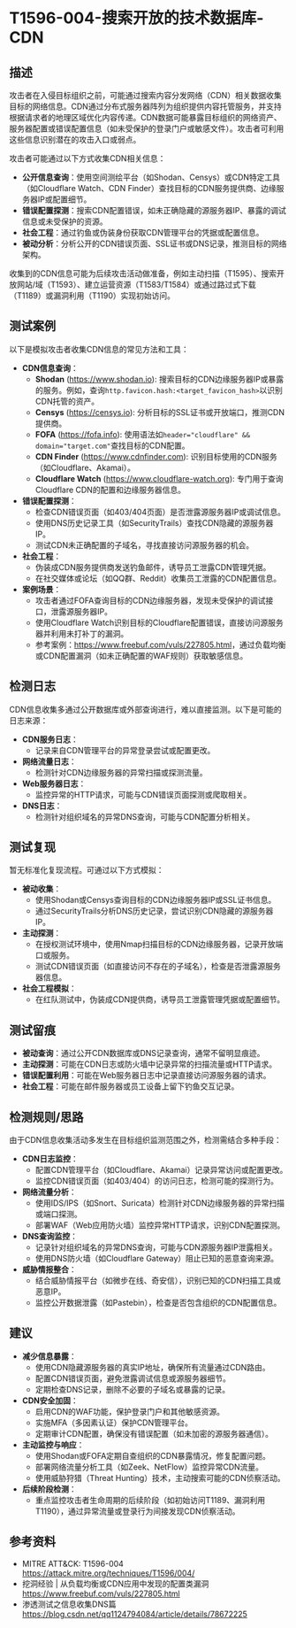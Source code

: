 # T1596-004-搜索开放的技术数据库-CDN

## 描述
攻击者在入侵目标组织之前，可能通过搜索内容分发网络（CDN）相关数据收集目标的网络信息。CDN通过分布式服务器阵列为组织提供内容托管服务，并支持根据请求者的地理区域优化内容传递。CDN数据可能暴露目标组织的网络资产、服务器配置或错误配置信息（如未受保护的登录门户或敏感文件）。攻击者可利用这些信息识别潜在的攻击入口或弱点。

攻击者可能通过以下方式收集CDN相关信息：
- **公开信息查询**：使用空间测绘平台（如Shodan、Censys）或CDN特定工具（如Cloudflare Watch、CDN Finder）查找目标的CDN服务提供商、边缘服务器IP或配置细节。
- **错误配置探测**：搜索CDN配置错误，如未正确隐藏的源服务器IP、暴露的调试信息或未受保护的资源。
- **社会工程**：通过钓鱼或伪装身份获取CDN管理平台的凭据或配置信息。
- **被动分析**：分析公开的CDN错误页面、SSL证书或DNS记录，推测目标的网络架构。

收集到的CDN信息可能为后续攻击活动做准备，例如主动扫描（T1595）、搜索开放网站/域（T1593）、建立运营资源（T1583/T1584）或通过路过式下载（T1189）或漏洞利用（T1190）实现初始访问。

## 测试案例
以下是模拟攻击者收集CDN信息的常见方法和工具：
- **CDN信息查询**：
  - **Shodan** (<https://www.shodan.io>): 搜索目标的CDN边缘服务器IP或暴露的服务。例如，查询`http.favicon.hash:<target_favicon_hash>`以识别CDN托管的资产。
  - **Censys** (<https://censys.io>): 分析目标的SSL证书或开放端口，推测CDN提供商。
  - **FOFA** (<https://fofa.info>): 使用语法如`header="cloudflare" && domain="target.com"`查找目标的CDN配置。
  - **CDN Finder** (<https://www.cdnfinder.com>): 识别目标使用的CDN服务（如Cloudflare、Akamai）。
  - **Cloudflare Watch** (<https://www.cloudflare-watch.org>): 专门用于查询Cloudflare CDN的配置和边缘服务器信息。
- **错误配置探测**：
  - 检查CDN错误页面（如403/404页面）是否泄露源服务器IP或调试信息。
  - 使用DNS历史记录工具（如SecurityTrails）查找CDN隐藏的源服务器IP。
  - 测试CDN未正确配置的子域名，寻找直接访问源服务器的机会。
- **社会工程**：
  - 伪装成CDN服务提供商发送钓鱼邮件，诱导员工泄露CDN管理凭据。
  - 在社交媒体或论坛（如QQ群、Reddit）收集员工泄露的CDN配置信息。
- **案例场景**：
  - 攻击者通过FOFA查询目标的CDN边缘服务器，发现未受保护的调试接口，泄露源服务器IP。
  - 使用Cloudflare Watch识别目标的Cloudflare配置错误，直接访问源服务器并利用未打补丁的漏洞。
  - 参考案例：<https://www.freebuf.com/vuls/227805.html>，通过负载均衡或CDN配置漏洞（如未正确配置的WAF规则）获取敏感信息。

## 检测日志
CDN信息收集多通过公开数据库或外部查询进行，难以直接监测。以下是可能的日志来源：
- **CDN服务日志**：
  - 记录来自CDN管理平台的异常登录尝试或配置更改。
- **网络流量日志**：
  - 检测针对CDN边缘服务器的异常扫描或探测流量。
- **Web服务器日志**：
  - 监控异常的HTTP请求，可能与CDN错误页面探测或爬取相关。
- **DNS日志**：
  - 检测针对组织域名的异常DNS查询，可能与CDN配置分析相关。

## 测试复现
暂无标准化复现流程。可通过以下方式模拟：
- **被动收集**：
  - 使用Shodan或Censys查询目标的CDN边缘服务器IP或SSL证书信息。
  - 通过SecurityTrails分析DNS历史记录，尝试识别CDN隐藏的源服务器IP。
- **主动探测**：
  - 在授权测试环境中，使用Nmap扫描目标的CDN边缘服务器，记录开放端口或服务。
  - 测试CDN错误页面（如直接访问不存在的子域名），检查是否泄露源服务器信息。
- **社会工程模拟**：
  - 在红队测试中，伪装成CDN提供商，诱导员工泄露管理凭据或配置细节。

## 测试留痕
- **被动查询**：通过公开CDN数据库或DNS记录查询，通常不留明显痕迹。
- **主动探测**：可能在CDN日志或防火墙中记录异常的扫描流量或HTTP请求。
- **错误配置利用**：可能在Web服务器日志中记录直接访问源服务器的请求。
- **社会工程**：可能在邮件服务器或员工设备上留下钓鱼交互记录。

## 检测规则/思路
由于CDN信息收集活动多发生在目标组织监测范围之外，检测需结合多种手段：
- **CDN日志监控**：
  - 配置CDN管理平台（如Cloudflare、Akamai）记录异常访问或配置更改。
  - 监控CDN错误页面（如403/404）的访问日志，检测可能的探测行为。
- **网络流量分析**：
  - 使用IDS/IPS（如Snort、Suricata）检测针对CDN边缘服务器的异常扫描或端口探测。
  - 部署WAF（Web应用防火墙）监控异常HTTP请求，识别CDN配置探测。
- **DNS查询监控**：
  - 记录针对组织域名的异常DNS查询，可能与CDN源服务器IP泄露相关。
  - 使用DNS防火墙（如Cloudflare Gateway）阻止已知的恶意查询来源。
- **威胁情报整合**：
  - 结合威胁情报平台（如微步在线、奇安信），识别已知的CDN扫描工具或恶意IP。
  - 监控公开数据泄露（如Pastebin），检查是否包含组织的CDN配置信息。

## 建议
- **减少信息暴露**：
  - 使用CDN隐藏源服务器的真实IP地址，确保所有流量通过CDN路由。
  - 配置CDN错误页面，避免泄露调试信息或源服务器细节。
  - 定期检查DNS记录，删除不必要的子域名或暴露的记录。
- **CDN安全加固**：
  - 启用CDN的WAF功能，保护登录门户和其他敏感资源。
  - 实施MFA（多因素认证）保护CDN管理平台。
  - 定期审计CDN配置，确保没有错误配置（如未加密的源服务器通信）。
- **主动监控与响应**：
  - 使用Shodan或FOFA定期自查组织的CDN暴露情况，修复配置问题。
  - 部署网络流量分析工具（如Zeek、NetFlow）监控异常CDN流量。
  - 使用威胁狩猎（Threat Hunting）技术，主动搜索可能的CDN侦察活动。
- **后续阶段检测**：
  - 重点监控攻击者生命周期的后续阶段（如初始访问T1189、漏洞利用T1190），通过异常流量或登录行为间接发现CDN侦察活动。

## 参考资料
- MITRE ATT&CK: T1596-004  
  <https://attack.mitre.org/techniques/T1596/004/>
- 挖洞经验 | 从负载均衡或CDN应用中发现的配置类漏洞  
  <https://www.freebuf.com/vuls/227805.html>
- 渗透测试之信息收集DNS篇  
  <https://blog.csdn.net/qq1124794084/article/details/78672225>
